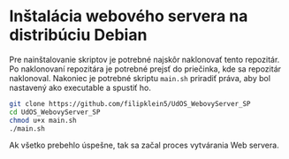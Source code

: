 # Inštalácia webového servera na distribúciu Debian

Pre nainštalovanie skriptov je potrebné najskôr naklonovať tento repozitár.
Po naklonovaní repozitára je potrebné prejsť do priečinka, kde sa repozitár naklonoval.
Nakoniec je potrebné skriptu `main.sh` priradiť práva, aby bol nastavený ako executable a spustiť ho.

```bash
git clone https://github.com/filipklein5/UdOS_WebovyServer_SP
cd UdOS_WebovyServer_SP
chmod u+x main.sh
./main.sh
```

Ak všetko prebehlo úspešne, tak sa začal proces vytvárania Web servera.

